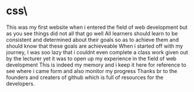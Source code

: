 # css\
This was my first website when i entered the field of web development but as you see things did not all that go well
All learners should learn to be consistent and determined about their goals so as to achieve them and should know that these goals are achieveable
When i started off with my journey, I was soo lazy that i couldnt even complete a class work given out by the lecturer yet it was to open up my experience in the field of web development
This is indeed my memory and i keep it here for reference to see where i came form and also monitor my progress
Thanks br to the founders and creaters of github which is full of resources for the developers.
